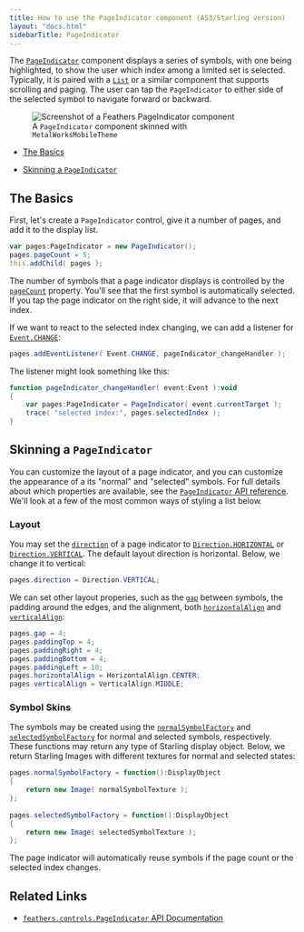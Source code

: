 ```yaml
---
title: How to use the PageIndicator component (AS3/Starling version)
layout: "docs.html"
sidebarTitle: PageIndicator
---
```


The [`PageIndicator`](/api-reference/feathers/controls/PageIndicator.html) component displays a series of symbols, with one being highlighted, to show the user which index among a limited set is selected. Typically, it is paired with a [`List`](./list.md) or a similar component that supports scrolling and paging. The user can tap the `PageIndicator` to either side of the selected symbol to navigate forward or backward.

<figure>
<img src="/learn/as3-starling/images/page-indicator.png" srcset="/learn/as3-starling/images/page-indicator@2x.png 2x" alt="Screenshot of a Feathers PageIndicator component" />
<figcaption>A <code>PageIndicator</code> component skinned with <code>MetalWorksMobileTheme</code></figcaption>
</figure>

- [The Basics](#the-basics)

- [Skinning a `PageIndicator`](#skinning-a-pageindicator)

## The Basics

First, let's create a `PageIndicator` control, give it a number of pages, and add it to the display list.

```actionscript
var pages:PageIndicator = new PageIndicator();
pages.pageCount = 5;
this.addChild( pages );
```

The number of symbols that a page indicator displays is controlled by the [`pageCount`](/api-reference/feathers/controls/PageIndicator.html#pageCount) property. You'll see that the first symbol is automatically selected. If you tap the page indicator on the right side, it will advance to the next index.

If we want to react to the selected index changing, we can add a listener for [`Event.CHANGE`](/api-reference/feathers/controls/PageIndicator.html#event:change):

```actionscript
pages.addEventListener( Event.CHANGE, pageIndicator_changeHandler );
```

The listener might look something like this:

```actionscript
function pageIndicator_changeHandler( event:Event ):void
{
    var pages:PageIndicator = PageIndicator( event.currentTarget );
    trace( "selected index:", pages.selectedIndex );
}
```

## Skinning a `PageIndicator`

You can customize the layout of a page indicator, and you can customize the appearance of a its "normal" and "selected" symbols. For full details about which properties are available, see the [`PageIndicator` API reference](/api-reference/feathers/controls/PageIndicator.html). We'll look at a few of the most common ways of styling a list below.

### Layout

You may set the [`direction`](/api-reference/feathers/controls/PageIndicator.html#direction) of a page indicator to [`Direction.HORIZONTAL`](/api-reference/feathers/layout/Direction.html#HORIZONTAL) or [`Direction.VERTICAL`](/api-reference/feathers/layout/Direction.html#VERTICAL). The default layout direction is horizontal. Below, we change it to vertical:

```actionscript
pages.direction = Direction.VERTICAL;
```

We can set other layout properies, such as the [`gap`](/api-reference/feathers/controls/PageIndicator.html#gap) between symbols, the padding around the edges, and the alignment, both [`horizontalAlign`](/api-reference/feathers/controls/PageIndicator.html#horizontalAlign) and [`verticalAlign`](/api-reference/feathers/controls/PageIndicator.html#verticalAlign):

```actionscript
pages.gap = 4;
pages.paddingTop = 4;
pages.paddingRight = 4;
pages.paddingBottom = 4;
pages.paddingLeft = 10;
pages.horizontalAlign = HorizontalAlign.CENTER;
pages.verticalAlign = VerticalAlign.MIDDLE;
```

### Symbol Skins

The symbols may be created using the [`normalSymbolFactory`](/api-reference/feathers/controls/PageIndicator.html#normalSymbolFactory) and [`selectedSymbolFactory`](/api-reference/feathers/controls/PageIndicator.html#selectedSymbolFactory) for normal and selected symbols, respectively. These functions may return any type of Starling display object. Below, we return Starling Images with different textures for normal and selected states:

```actionscript
pages.normalSymbolFactory = function():DisplayObject
{
    return new Image( normalSymbolTexture );
};
 
pages.selectedSymbolFactory = function():DisplayObject
{
    return new Image( selectedSymbolTexture );
};
```

The page indicator will automatically reuse symbols if the page count or the selected index changes.

## Related Links

- [`feathers.controls.PageIndicator` API Documentation](/api-reference/feathers/controls/PageIndicator.html)
